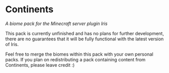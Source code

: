 # Continents

*A biome pack for the Minecraft server plugin Iris*

This pack is currently unfinished and has no plans for further development, there are no guarantees that it will be fully functional with the latest version of Iris.

Feel free to merge the biomes within this pack with your own personal packs. If you plan on redistributing a pack containing content from Continents, please leave credit :)